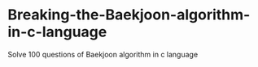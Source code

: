 # Breaking-the-Baekjoon-algorithm-in-c-language
Solve 100 questions of Baekjoon algorithm in c language
